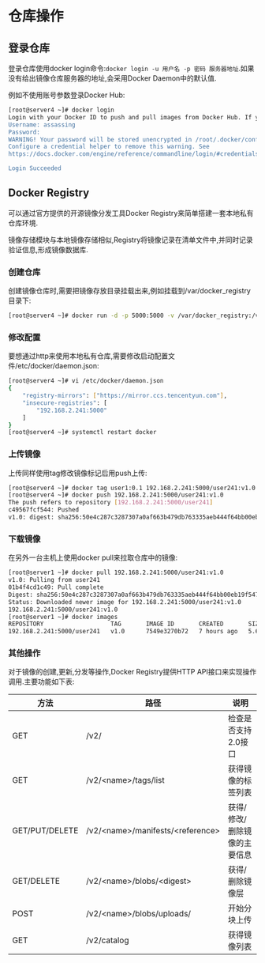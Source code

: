 # 仓库操作

## 登录仓库

登录仓库使用docker login命令:`docker login -u 用户名 -p 密码 服务器地址`.如果没有给出镜像仓库服务器的地址,会采用Docker Daemon中的默认值.

例如不使用账号参数登录Docker Hub:

```sh
[root@server4 ~]# docker login
Login with your Docker ID to push and pull images from Docker Hub. If you don't have a Docker ID, head over to https://hub.docker.com to create one.
Username: assassing
Password: 
WARNING! Your password will be stored unencrypted in /root/.docker/config.json.
Configure a credential helper to remove this warning. See
https://docs.docker.com/engine/reference/commandline/login/#credentials-store

Login Succeeded
```



## Docker Registry

可以通过官方提供的开源镜像分发工具Docker Registry来简单搭建一套本地私有仓库环境.

镜像存储模块与本地镜像存储相似,Registry将镜像记录在清单文件中,并同时记录验证信息,形成镜像数据库.

### 创建仓库

创建镜像仓库时,需要把镜像存放目录挂载出来,例如挂载到/var/docker_registry目录下:

```sh
[root@server4 ~]# docker run -d -p 5000:5000 -v /var/docker_registry:/var/lib/registry registry:2
```

### 修改配置

要想通过http来使用本地私有仓库,需要修改启动配置文件/etc/docker/daemon.json:

```sh
[root@server4 ~]# vi /etc/docker/daemon.json
{
    "registry-mirrors": ["https://mirror.ccs.tencentyun.com"],
    "insecure-registries": [
        "192.168.2.241:5000"
    ]
}
[root@server4 ~]# systemctl restart docker
```

### 上传镜像

上传同样使用tag修改镜像标记后用push上传:

```sh
[root@server4 ~]# docker tag user1:0.1 192.168.2.241:5000/user241:v1.0
[root@server4 ~]# docker push 192.168.2.241:5000/user241:v1.0
The push refers to repository [192.168.2.241:5000/user241]
c49567fcf544: Pushed 
v1.0: digest: sha256:50e4c287c3287307a0af663b479db763335aeb444f64bb00eb19f547553e38c0 size: 527
```

### 下载镜像

在另外一台主机上使用docker pull来拉取仓库中的镜像:

```sh
[root@server1 ~]# docker pull 192.168.2.241:5000/user241:v1.0
v1.0: Pulling from user241
01b4f4cd1c49: Pull complete 
Digest: sha256:50e4c287c3287307a0af663b479db763335aeb444f64bb00eb19f547553e38c0
Status: Downloaded newer image for 192.168.2.241:5000/user241:v1.0
192.168.2.241:5000/user241:v1.0
[root@server1 ~]# docker images
REPOSITORY                   TAG       IMAGE ID       CREATED       SIZE
192.168.2.241:5000/user241   v1.0      7549e3270b72   7 hours ago   5.6MB
```

### 其他操作

对于镜像的创建,更新,分发等操作,Docker Registry提供HTTP API接口来实现操作调用.主要功能如下表:

| 方法           | 路径                               | 说明                         |
| -------------- | ---------------------------------- | ---------------------------- |
| GET            | /v2/                               | 检查是否支持2.0接口          |
| GET            | /v2/\<name>/tags/list              | 获得镜像的标签列表           |
| GET/PUT/DELETE | /v2/\<name>/manifests/\<reference> | 获得/修改/删除镜像的主要信息 |
| GET/DELETE     | /v2/\<name>/blobs/\<digest>        | 获得/删除镜像层              |
| POST           | /v2/\<name>/blobs/uploads/         | 开始分块上传                 |
| GET            | /v2/catalog                        | 获得镜像列表                 |

